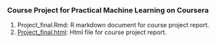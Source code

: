 ### Course Project for Practical Machine Learning on Coursera

1. Project_final.Rmd:  R markdown document for course project report.
2. [Project_final.html](https://github.com/4kina/Practical-Machine-Learning-Course/blob/gh-pages/Project_final.html): Html file for course project report.
